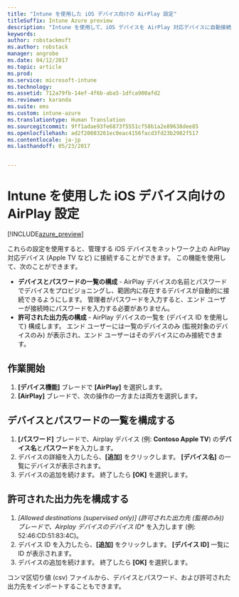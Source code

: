 ```yaml
---
title: "Intune を使用した iOS デバイス向けの AirPlay 設定"
titleSuffix: Intune Azure preview
description: "Intune を使用して、iOS デバイスを AirPlay 対応デバイスに自動接続する方法について説明します。"
keywords: 
author: robstackmsft
ms.author: robstack
manager: angrobe
ms.date: 04/12/2017
ms.topic: article
ms.prod: 
ms.service: microsoft-intune
ms.technology: 
ms.assetid: 712a79fb-14ef-4f6b-aba5-1dfca900afd2
ms.reviewer: karanda
ms.suite: ems
ms.custom: intune-azure
ms.translationtype: Human Translation
ms.sourcegitcommit: 9ff1adae93fe6873f5551cf58b1a2e89638dee85
ms.openlocfilehash: ad2f20603261ec0eac4156facd3fd23b2982f517
ms.contentlocale: ja-jp
ms.lasthandoff: 05/23/2017


---
```


# <a name="intune-airplay-settings-for-ios-devices"></a>Intune を使用した iOS デバイス向けの AirPlay 設定

[!INCLUDE[azure_preview](./includes/azure_preview.md)]

これらの設定を使用すると、管理する iOS デバイスをネットワーク上の AirPlay 対応デバイス (Apple TV など) に接続することができます。
この機能を使用して、次のことができます。

- **デバイスとパスワードの一覧の構成** - AirPlay デバイスの名前とパスワードでデバイスをプロビジョニングし、範囲内に存在するデバイスが自動的に接続できるようにします。 管理者がパスワードを入力すると、エンド ユーザーが接続時にパスワードを入力する必要がありません。
- **許可された出力先の構成** - AirPlay デバイスの一覧を (デバイス ID を使用して) 構成します。 エンド ユーザーには一覧のデバイスのみ (監視対象のデバイスのみ) が表示され、エンド ユーザーはそのデバイスにのみ接続できます。

## <a name="get-started"></a>作業開始

1. **[デバイス機能]** ブレードで **[AirPlay]** を選択します。
2. **[AirPlay]** ブレードで、次の操作の一方または両方を選択します。

## <a name="configure-a-device-and-password-list"></a>デバイスとパスワードの一覧を構成する

1. **[パスワード]** ブレードで、Airplay デバイス (例: **Contoso Apple TV**) の**デバイス名**と**パスワード**を入力します。
2. デバイスの詳細を入力したら、**[追加]** をクリックします。 **[デバイス名]** の一覧にデバイスが表示されます。
3. デバイスの追加を続けます。 終了したら **[OK]** を選択します。


## <a name="configure-allowed-destinations"></a>許可された出力先を構成する

1. **[Allowed destinations (supervised only)] (許可された出力先 (監視のみ))* ブレードで、Airplay デバイスの**デバイス ID** を入力します (例: 52:46:CD:51:83:4C)。
2. デバイス ID を入力したら、**[追加]** をクリックします。 **[デバイス ID]** 一覧に ID が表示されます。
3. デバイスの追加を続けます。 終了したら **[OK]** を選択します。

コンマ区切り値 (csv) ファイルから、デバイスとパスワード、および許可された出力先をインポートすることもできます。



